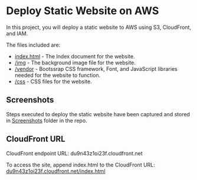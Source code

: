 # Deploy Static Website on AWS

In this project, you will deploy a static website to AWS using S3, CloudFront, and IAM.

The files included are: 

- [index.html](index.html) - The Index document for the website.
- [/img](img) - The background image file for the website.
- [/vendor](vendor) - Bootssrap CSS framework, Font, and JavaScript libraries needed for the website to function.
- [/css](css) - CSS files for the website.

## Screenshots
Steps executed to deploy the static website have been captured and stored in [Screenshots](Screenshots) folder in the repo.

## CloudFront URL
CloudFront endpoint URL: du9n43z1oi23f.cloudfront.net

To access the site, append index.html to the CloudFront URL: [du9n43z1oi23f.cloudfront.net/index.html](du9n43z1oi23f.cloudfront.net/index.html)


